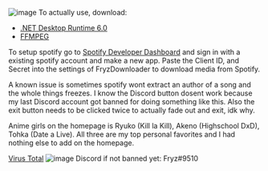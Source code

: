 ![image](https://i.imgur.com/g2HWdGY.png)
To actually use, download:
- [.NET Desktop Runtime 6.0](https://dotnet.microsoft.com/en-us/download/dotnet/6.0)
- [FFMPEG](https://ffmpeg.org/download.html)

To setup spotify go to [Spotify Developer Dashboard](https://developer.spotify.com/dashboard/) and sign in with a existing spotify account and make a new app. Paste the Client ID, and Secret into the settings of FryzDownloader to download media from Spotify.

A known issue is sometimes spotify wont extract an author of a song and the whole things freezes.
I know the Discord button dosent work because my last Discord account got banned for doing something like this.
Also the exit button needs to be clicked twice to actually fade out and exit, idk why.

Anime girls on the homepage is Ryuko (Kill la Kill), Akeno (Highschool DxD), Tohka (Date a Live).
All three are my top personal favorites and I had nothing else to add on the homepage.

[Virus Total](https://www.virustotal.com/gui/file-analysis/MjM3OTk3NzMwYTUxZTAxMDgzZWVmY2Y4NDY1MTFkZGQ6MTY1OTQxNjA5Nw==)
![image](https://i.imgur.com/bKX8S0E.png)
Discord if not banned yet: Fryz#9510
